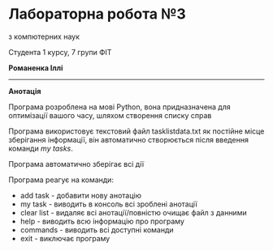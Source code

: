 # Лабораторна робота №3

з компютерних наук

Студента 1 курсу, 7 групи  ФІТ

**Романенка Іллі**

---

**Анотація**

Програма розроблена на мові Python, вона придназначена для оптимізації вашого часу, шляхом створення списку справ

Програма використовує текстовий файл tasklistdata.txt як постійне місце зберігання інформації, він автоматично створюється після введення команди *my tasks*.

Програма автоматично зберігає всі дії

Програма реагує на команди:
- add task - добавити нову анотацію
- my task - виводить в консоль всі зроблені анотації
- clear list - видаляє всі анотації/повністю очищає файл з данними
- help - виводить всю інформацію про програму
- commands - виводить всі доступні команди
- exit - виключає програму